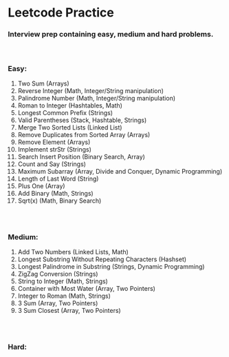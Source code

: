 # Leetcode Practice
### Interview prep containing easy, medium and hard problems.
#### </br>
### Easy:
1. Two Sum (Arrays)
2. Reverse Integer (Math, Integer/String manipulation)
3. Palindrome Number (Math, Integer/String manipulation)
4. Roman to Integer (Hashtables, Math)
5. Longest Common Prefix (Strings)
6. Valid Parentheses (Stack, Hashtable, Strings)
7. Merge Two Sorted Lists (Linked List)
8. Remove Duplicates from Sorted Array (Arrays)
9. Remove Element (Arrays)
10. Implement strStr (Strings)
11. Search Insert Position (Binary Search, Array)
12. Count and Say (Strings)
13. Maximum Subarray (Array, Divide and Conquer, Dynamic Programming)
14. Length of Last Word (String)
15. Plus One (Array)
16. Add Binary (Math, Strings)
17. Sqrt(x) (Math, Binary Search)
### </br>
### Medium:
1. Add Two Numbers (Linked Lists, Math)
2. Longest Substring Without Repeating Characters (Hashset)
3. Longest Palindrome in Substring (Strings, Dynamic Programming)
4. ZigZag Conversion (Strings)
5. String to Integer (Math, Strings)
6. Container with Most Water (Array, Two Pointers)
7. Integer to Roman (Math, Strings)
8. 3 Sum (Array, Two Pointers)
9. 3 Sum Closest (Array, Two Pointers)
### </br>
### Hard:
